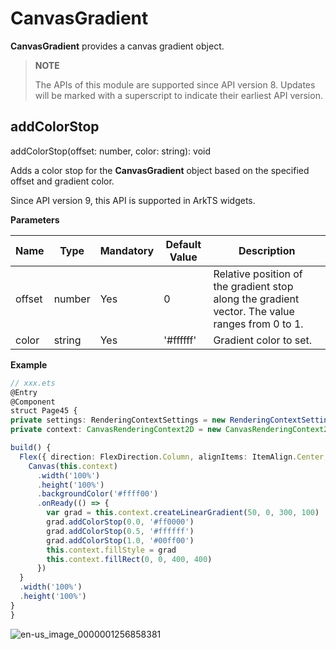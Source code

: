 # CanvasGradient

**CanvasGradient** provides a canvas gradient object.

>  **NOTE**
> 
>  The APIs of this module are supported since API version 8. Updates will be marked with a superscript to indicate their earliest API version.



## addColorStop

addColorStop(offset: number, color: string): void

Adds a color stop for the **CanvasGradient** object based on the specified offset and gradient color.

Since API version 9, this API is supported in ArkTS widgets.


**Parameters**

| Name    | Type    | Mandatory  | Default Value      | Description                          |
| ------ | ------ | ---- | --------- | ---------------------------- |
| offset | number | Yes   | 0         | Relative position of the gradient stop along the gradient vector. The value ranges from 0 to 1.|
| color  | string | Yes   | '#ffffff' | Gradient color to set.                    |


**Example**

  ```ts
// xxx.ets
@Entry
@Component
struct Page45 {
  private settings: RenderingContextSettings = new RenderingContextSettings(true)
  private context: CanvasRenderingContext2D = new CanvasRenderingContext2D(this.settings)

  build() {
    Flex({ direction: FlexDirection.Column, alignItems: ItemAlign.Center, justifyContent: FlexAlign.Center }) {
      Canvas(this.context)
        .width('100%')
        .height('100%')
        .backgroundColor('#ffff00')
        .onReady(() => {
          var grad = this.context.createLinearGradient(50, 0, 300, 100)
          grad.addColorStop(0.0, '#ff0000')
          grad.addColorStop(0.5, '#ffffff')
          grad.addColorStop(1.0, '#00ff00')
          this.context.fillStyle = grad
          this.context.fillRect(0, 0, 400, 400)
        })
    }
    .width('100%')
    .height('100%')
  }
}
  ```
  ![en-us_image_0000001256858381](figures/en-us_image_0000001256858381.png)

 
